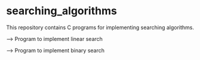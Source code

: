 # searching_algorithms

This repository contains C programs for implementing searching algorithms.

  --> Program to implement linear search
  
  --> Program to implement binary search
